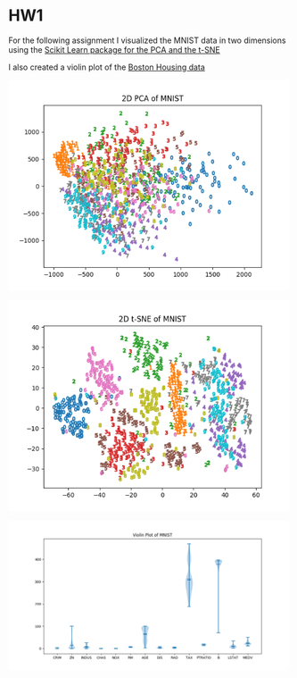 # HW1

For the following assignment I visualized the MNIST data in two dimensions using the [Scikit Learn package for the PCA and the t-SNE](https://scikit-learn.org/stable/)

I also created a violin plot of the [Boston Housing data](https://github.com/rupakc/UCI-Data-Analysis/blob/master/Boston%20Housing%20Dataset/Boston%20Housing/UCI%20Machine%20Learning%20Repository_%20Housing%20Data%20Set.pdf)

![PCA](./MNISTpca2D.png)


![t-SNE](./MNISTt_SNE2D.png)

![Violin Plot](./ViolinFigure.png)

